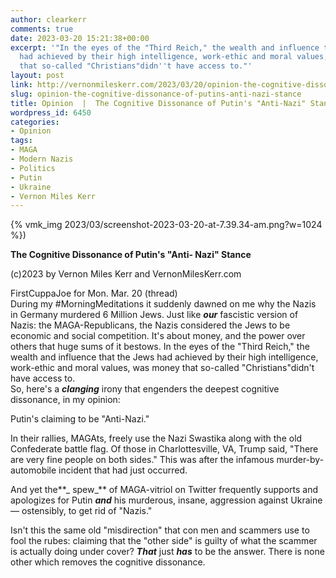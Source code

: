 ```yaml
---
author: clearkerr
comments: true
date: 2023-03-20 15:21:38+00:00
excerpt: '"In the eyes of the "Third Reich," the wealth and influence that the Jews
  had achieved by their high intelligence, work-ethic and moral values, was money
  that so-called "Christians"didn''t have access to."'
layout: post
link: http://vernonmileskerr.com/2023/03/20/opinion-the-cognitive-dissonance-of-putins-anti-nazi-stance/
slug: opinion-the-cognitive-dissonance-of-putins-anti-nazi-stance
title: Opinion  |  The Cognitive Dissonance of Putin's "Anti-Nazi" Stance.
wordpress_id: 6450
categories:
- Opinion
tags:
- MAGA
- Modern Nazis
- Politics
- Putin
- Ukraine
- Vernon Miles Kerr
---
```



{% vmk_img 2023/03/screenshot-2023-03-20-at-7.39.34-am.png?w=1024 %})





**The Cognitive Dissonance of Putin's "Anti- Nazi" Stance**







(c)2023 by Vernon Miles Kerr and VernonMilesKerr.com 







FirstCuppaJoe for Mon. Mar. 20 (thread)  
During my #MorningMeditations it suddenly dawned on me why the Nazis in Germany murdered 6 Million Jews. Just like **_our_** fascistic version of Nazis: the MAGA-Republicans, the Nazis considered the Jews to be economic and social competition. It's about money, and the power over others that huge sums of it bestows. In the eyes of the "Third Reich," the wealth and influence that the Jews had achieved by their high intelligence, work-ethic and moral values, was money that so-called "Christians"didn't have access to.  
So, here's a **_clanging_** irony that engenders the deepest cognitive dissonance, in my opinion:







Putin's claiming to be "Anti-Nazi."







In their rallies, MAGAts, freely use the Nazi Swastika along with the old Confederate battle flag.  Of those in Charlottesville, VA, Trump said, "There are very fine people on both sides." This was after the infamous murder-by-automobile incident that had just occurred.







And yet the**_ spew_** of MAGA-vitriol on Twitter frequently supports and apologizes for Putin **_and_** his murderous, insane, aggression against Ukraine — ostensibly, to get rid of "Nazis."







Isn't this the same old "misdirection" that con men and scammers use to fool the rubes: claiming that the "other side" is guilty of what the scammer is actually doing under cover? **_That_** just **_has_** to be the answer. There is none other which removes the cognitive dissonance.



